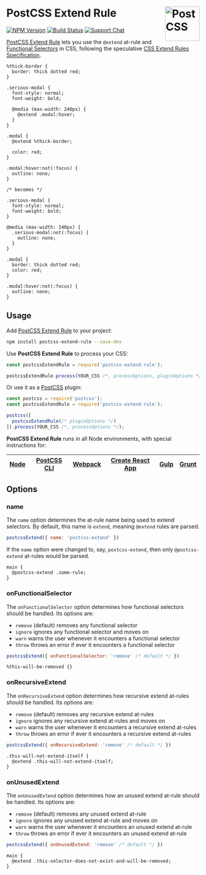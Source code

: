 # PostCSS Extend Rule [<img src="https://postcss.github.io/postcss/logo.svg" alt="PostCSS" width="90" height="90" align="right">][postcss]

[![NPM Version][npm-img]][npm-url]
[![Build Status][cli-img]][cli-url]
[![Support Chat][git-img]][git-url]

[PostCSS Extend Rule] lets you use the `@extend` at-rule and
[Functional Selectors] in CSS, following the speculative
[CSS Extend Rules Specification].

```pcss
%thick-border {
  border: thick dotted red;
}

.serious-modal {
  font-style: normal;
  font-weight: bold;

  @media (max-width: 240px) {
    @extend .modal:hover;
  }
}

.modal {
  @extend %thick-border;

  color: red;
}

.modal:hover:not(:focus) {
  outline: none;
}

/* becomes */

.serious-modal {
  font-style: normal;
  font-weight: bold;
}

@media (max-width: 240px) {
  .serious-modal:not(:focus) {
    outline: none;
  }
}

.modal {
  border: thick dotted red;
  color: red;
}

.modal:hover:not(:focus) {
  outline: none;
}
```

## Usage

Add [PostCSS Extend Rule] to your project:

```bash
npm install postcss-extend-rule --save-dev
```

Use **PostCSS Extend Rule** to process your CSS:

```js
const postcssExtendRule = require('postcss-extend-rule');

postcssExtendRule.process(YOUR_CSS /*, processOptions, pluginOptions */);
```

Or use it as a [PostCSS] plugin:

```js
const postcss = require('postcss');
const postcssExtendRule = require('postcss-extend-rule');

postcss([
  postcssExtendRule(/* pluginOptions */)
]).process(YOUR_CSS /*, processOptions */);
```

**PostCSS Extend Rule** runs in all Node environments, with special instructions for:

| [Node](INSTALL.md#node) | [PostCSS CLI](INSTALL.md#postcss-cli) | [Webpack](INSTALL.md#webpack) | [Create React App](INSTALL.md#create-react-app) | [Gulp](INSTALL.md#gulp) | [Grunt](INSTALL.md#grunt) |
| --- | --- | --- | --- | --- | --- |

## Options

### name

The `name` option determines the at-rule name being used to extend selectors.
By default, this name is `extend`, meaning `@extend` rules are parsed.

```js
postcssExtend({ name: 'postcss-extend' })
```

If the `name` option were changed to, say, `postcss-extend`, then only
`@postcss-extend` at-rules would be parsed.

```pcss
main {
  @postcss-extend .some-rule;
}
```

### onFunctionalSelector

The `onFunctionalSelector` option determines how functional selectors should be
handled. Its options are:

- `remove` (default) removes any functional selector
- `ignore` ignores any functional selector and moves on
- `warn` warns the user whenever it encounters a functional selector
- `throw` throws an error if ever it encounters a functional selector

```js
postcssExtend({ onFunctionalSelector: 'remove' /* default */ })
```

```pcss
%this-will-be-removed {}
```

### onRecursiveExtend

The `onRecursiveExtend` option determines how recursive extend at-rules should
be handled. Its options are:

- `remove` (default) removes any recursive extend at-rules
- `ignore` ignores any recursive extend at-rules and moves on
- `warn` warns the user whenever it encounters a recursive extend at-rules
- `throw` throws an error if ever it encounters a recursive extend at-rules

```js
postcssExtend({ onRecursiveExtend: 'remove' /* default */ })
```

```pcss
.this-will-not-extend-itself {
  @extend .this-will-not-extend-itself;
}
```

### onUnusedExtend

The `onUnusedExtend` option determines how an unused extend at-rule should be
handled. Its options are:

- `remove` (default) removes any unused extend at-rule
- `ignore` ignores any unused extend at-rule and moves on
- `warn` warns the user whenever it encounters an unused extend at-rule
- `throw` throws an error if ever it encounters an unused extend at-rule

```js
postcssExtend({ onUnusedExtend: 'remove' /* default */ })
```

```pcss
main {
  @extend .this-selector-does-not-exist-and-will-be-removed;
}
```

[cli-img]: https://img.shields.io/travis/csstools/postcss-extend-rule/master.svg
[cli-url]: https://travis-ci.org/csstools/postcss-extend-rule
[git-img]: https://img.shields.io/badge/support-chat-blue.svg
[git-url]: https://gitter.im/postcss/postcss
[npm-img]: https://img.shields.io/npm/v/postcss-extend-rule.svg
[npm-url]: https://www.npmjs.com/package/postcss-extend-rule

[CSS Extend Rules Specification]: https://jonathantneal.github.io/specs/css-extend-rule/
[Functional Selectors]: https://jonathantneal.github.io/specs/css-extend-rule/#functional-selector
[PostCSS]: https://github.com/postcss/postcss
[PostCSS Extend Rule]: https://github.com/csstools/postcss-extend-rule
